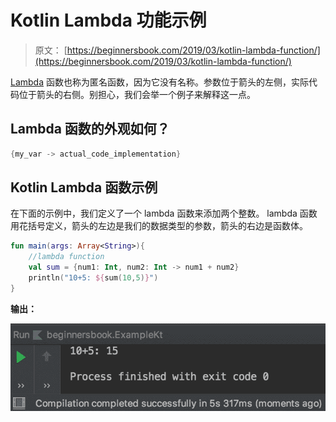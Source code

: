 # Kotlin Lambda 功能示例

> 原文： [https://beginnersbook.com/2019/03/kotlin-lambda-function/](https://beginnersbook.com/2019/03/kotlin-lambda-function/)

[Lambda](https://beginnersbook.com/2017/10/java-lambda-expressions-tutorial-with-examples/) 函数也称为匿名函数，因为它没有名称。参数位于箭头的左侧，实际代码位于箭头的右侧。别担心，我们会举一个例子来解释这一点。

## Lambda 函数的外观如何？

```kotlin
{my_var -> actual_code_implementation}
```

## Kotlin Lambda 函数示例

在下面的示例中，我们定义了一个 lambda 函数来添加两个整数。 lambda 函数用花括号定义，箭头的左边是我们的数据类型的参数，箭头的右边是函数体。

```kotlin
fun main(args: Array<String>){
    //lambda function
    val sum = {num1: Int, num2: Int -> num1 + num2}
    println("10+5: ${sum(10,5)}")
}
```

**输出：**

![Kotlin Lambda function](img/8d217743bf9b0d07694358e6b81fb0a3.jpg)